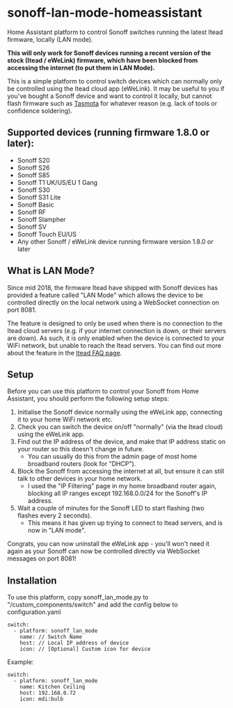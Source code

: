 # sonoff-lan-mode-homeassistant
Home Assistant platform to control Sonoff switches running the latest Itead firmware, locally (LAN mode).

**This will only work for Sonoff devices running a recent version of the stock (Itead / eWeLink) firmware, which have been blocked from accessing the internet (to put them in LAN Mode).**

This is a simple platform to control switch devices which can normally only be controlled using the Itead cloud app (eWeLink). It may be useful to you if you've bought a Sonoff device and want to control it locally, but cannot flash firmware such as [Tasmota](https://github.com/arendst/Sonoff-Tasmota/) for whatever reason (e.g. lack of tools or confidence soldering).

## Supported devices (running firmware 1.8.0 or later):
- Sonoff S20
- Sonoff S26
- Sonoff S85
- Sonoff T1 UK/US/EU 1 Gang
- Sonoff S30 
- Sonoff S31 Lite
- Sonoff Basic
- Sonoff RF 
- Sonoff Slampher
- Sonoff SV
- Sonoff Touch EU/US
- Any other Sonoff / eWeLink device running firmware version 1.8.0 or later

## What is LAN Mode?
Since mid 2018, the firmware Itead have shipped with Sonoff devices has provided a feature called "LAN Mode" which allows the device to be controlled directly on the local network using a WebSocket connection on port 8081.

The feature is designed to only be used when there is no connection to the Itead cloud servers (e.g. if your internet connection is down, or their servers are down). As such, it is only enabled when the device is connected to your WiFi network, but unable to reach the Itead servers. You can find out more about the feature in the [Itead FAQ page](https://help.ewelink.cc/hc/en-us/articles/360007134171-LAN-Mode-Tutorial).

## Setup
Before you can use this platform to control your Sonoff from Home Assistant, you should perform the following setup steps:
1. Initialise the Sonoff device normally using the eWeLink app, connecting it to your home WiFi network etc.
2. Check you can switch the device on/off "normally" (via the Itead cloud) using the eWeLink app.
3. Find out the IP address of the device, and make that IP address static on your router so this doesn't change in future.
    - You can usually do this from the admin page of most home broadband routers (look for "DHCP").
4. Block the Sonoff from accessing the internet at all, but ensure it can still talk to other devices in your home network.
    - I used the "IP Filtering" page in my home broadband router again, blocking all IP ranges except 192.168.0.0/24 for the Sonoff's IP address.
5. Wait a couple of minutes for the Sonoff LED to start flashing (two flashes every 2 seconds).
    - This means it has given up trying to connect to Itead servers, and is now in "LAN mode".

Congrats, you can now uninstall the eWeLink app - you'll won't need it again as your Sonoff can now be controlled directly via WebSocket messages on port 8081!

## Installation
To use this platform, copy sonoff_lan_mode.py to "<home assistant config dir>/custom_components/switch" and add the config below to configuration.yaml

```
switch:
  - platform: sonoff_lan_mode
    name: // Switch Name
    host: // Local IP address of device
    icon: // [Optional] Custom icon for device
```

Example:
```
switch:
  - platform: sonoff_lan_mode
    name: Kitchen Ceiling
    host: 192.168.0.72
    icon: mdi:bulb
```
